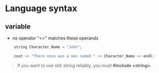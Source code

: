 # Language syntax
## variable
* no operator "<<" matches these operands
```c++
    string Character_Name = "John";
    
    cout << "There once was a man named " << Character_Name << endl;
```
> If you want to use std::string reliably, you must **#include \<string>**.  

